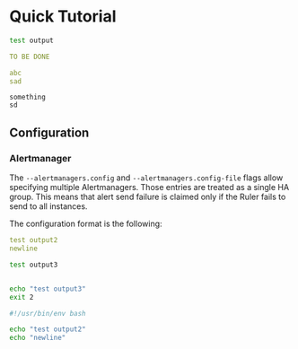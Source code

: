 # Quick Tutorial

```bash mdox-gen-exec="bash ./testdata/out.sh"
test output
```

```yaml mdox-gen-lang="go" mdox-gen-type="github.com/bwplotka/mdox/pkg/mdox/testdata.Config"
TO BE DONE
```

```yaml
abc
sad
```

```
something
sd
```

## Configuration

### Alertmanager

The `--alertmanagers.config` and `--alertmanagers.config-file` flags allow specifying multiple Alertmanagers. Those entries are treated as a single HA group. This means that alert send failure is claimed only if the Ruler fails to send to all instances.

The configuration format is the following:

```yaml mdox-gen-exec="bash ./testdata/out2.sh"
test output2
newline
```

```bash mdox-expect-exit-code=2 mdox-gen-exec="bash ./testdata/out3.sh"
test output3
```

```bash mdox-gen-file="./testdata/out3.sh" mdox-gen-lines=2:4

echo "test output3"
exit 2
```

```bash mdox-gen-file="./testdata/out2.sh"
#!/usr/bin/env bash

echo "test output2"
echo "newline"
```
